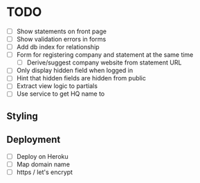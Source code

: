 # TODO

- [ ] Show statements on front page
- [ ] Show validation errors in forms
- [ ] Add db index for relationship
- [ ] Form for registering company and statement at the same time
  - [ ] Derive/suggest company website from statement URL
- [ ] Only display hidden field when logged in
- [ ] Hint that hidden fields are hidden from public
- [ ] Extract view logic to partials
- [ ] Use service to get HQ name to

## Styling

## Deployment
- [ ] Deploy on Heroku
- [ ] Map domain name
- [ ] https / let's encrypt
